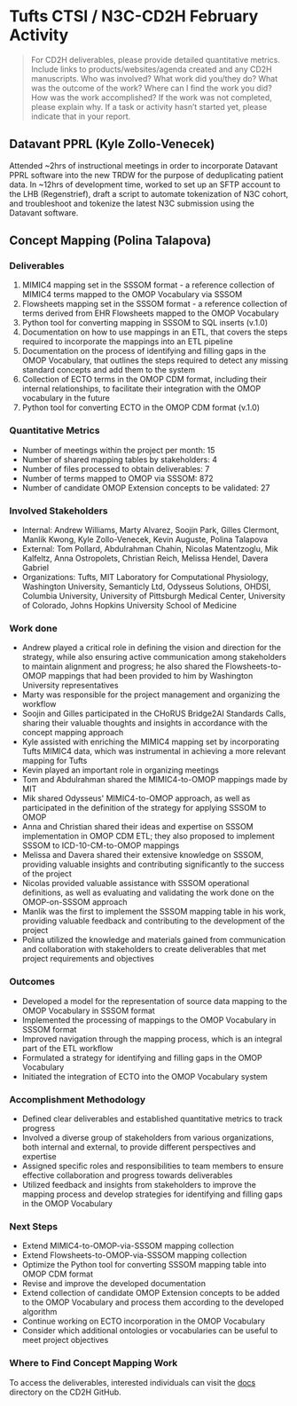 # Tufts CTSI / N3C-CD2H February Activity

> For CD2H deliverables, please provide detailed quantitative metrics.
> Include links to products/websites/agenda created and any CD2H manuscripts.
> Who was involved? What work did you/they do? What was the outcome of the work?
> Where can I find the work you did? How was the work accomplished?
> If the work was not completed, please explain why.
> If a task or activity hasn’t started yet, please indicate that in your report.
 
## Datavant PPRL (Kyle Zollo-Venecek)
Attended ~2hrs of instructional meetings in order to incorporate Datavant PPRL software into the new TRDW for the purpose of deduplicating patient data. In ~12hrs of development time, worked to set up an SFTP account to the LHB (Regenstrief), draft a script to automate tokenization of N3C cohort, and troubleshoot and tokenize the latest N3C submission using the Datavant software.
 
## Concept Mapping (Polina Talapova)

### Deliverables
1. MIMIC4 mapping set in the SSSOM format - a reference collection of MIMIC4 terms mapped to the OMOP Vocabulary via SSSOM
2. Flowsheets mapping set in the SSSOM format - a reference collection of terms derived from EHR Flowsheets mapped to the OMOP Vocabulary
3. Python tool for converting mapping in SSSOM to SQL inserts (v.1.0)
4. Documentation on how to use mappings in an ETL, that covers the steps required to incorporate the mappings into an ETL pipeline
5. Documentation on the process of identifying and filling gaps in the OMOP Vocabulary, that outlines the steps required to detect any missing standard concepts and add them to the system
6. Collection of ECTO terms in the OMOP CDM format, including their internal relationships, to facilitate their integration with the OMOP vocabulary in the future
7. Python tool for converting ECTO in the OMOP CDM format (v.1.0)

### Quantitative Metrics
* Number of meetings within the project per month: 15
* Number of shared mapping tables by stakeholders: 4
* Number of files processed to obtain deliverables: 7
* Number of terms mapped to OMOP via SSSOM: 872
* Number of candidate OMOP Extension concepts to be validated: 27

### Involved Stakeholders
* Internal: Andrew Williams, Marty Alvarez, Soojin Park, Gilles Clermont, Manlik Kwong, Kyle Zollo-Venecek, Kevin Auguste, Polina Talapova
* External: Tom Pollard, Abdulrahman Chahin, Nicolas Matentzoglu, Mik Kalfeltz, Anna Ostropolets, Christian Reich, Melissa Hendel, Davera Gabriel
* Organizations: Tufts, MIT Laboratory for Computational Physiology, Washington University, Semanticly Ltd, Odysseus Solutions, OHDSI, Columbia University, 
University of Pittsburgh Medical Center, University of Colorado, Johns Hopkins University School of Medicine

### Work done
* Andrew played a critical role in defining the vision and direction for the strategy, while also ensuring active communication among stakeholders to maintain alignment and progress; he also shared the Flowsheets-to-OMOP mappings that had been provided to him by Washington University representatives
* Marty was responsible for the project management and organizing the workflow
* Soojin and Gilles participated in the CHoRUS Bridge2AI Standards Calls, sharing their valuable thoughts and insights in accordance with the concept mapping approach
* Kyle assisted with enriching the MIMIC4 mapping set by incorporating Tufts MIMIC4 data, which was instrumental in achieving a more relevant mapping for Tufts
* Kevin played an important role in organizing meetings
* Tom and Abdulrahman shared the MIMIC4-to-OMOP mappings made by MIT
* Mik shared Odysseus' MIMIC4-to-OMOP approach, as well as participated in the definition of the strategy for applying SSSOM to OMOP
* Anna and Christian shared their ideas and expertise on SSSOM implementation in OMOP CDM ETL; they also proposed to implement SSSOM to ICD-10-CM-to-OMOP mappings
* Melissa and Davera shared their extensive knowledge on SSSOM, providing valuable insights and contributing significantly to the success of the project
* Nicolas provided valuable assistance with SSSOM operational definitions, as well as evaluating and validating the work done on the OMOP-on-SSSOM approach
* Manlik was the first to implement the SSSOM mapping table in his work, providing valuable feedback and contributing to the development of the project
* Polina utilized the knowledge and materials gained from communication and collaboration with stakeholders to create deliverables that met project requirements and objectives

### Outcomes
* Developed a model for the representation of source data mapping to the OMOP Vocabulary in SSSOM format
* Implemented the processing of mappings to the OMOP Vocabulary in SSSOM format
* Improved navigation through the mapping process, which is an integral part of the ETL workflow
* Formulated a strategy for identifying and filling gaps in the OMOP Vocabulary
* Initiated the integration of ECTO into the OMOP Vocabulary system

### Accomplishment Methodology
* Defined clear deliverables and established quantitative metrics to track progress
* Involved a diverse group of stakeholders from various organizations, both internal and external, to provide different perspectives and expertise
* Assigned specific roles and responsibilities to team members to ensure effective collaboration and progress towards deliverables
* Utilized feedback and insights from stakeholders to improve the mapping process and develop strategies for identifying and filling gaps in the OMOP Vocabulary

### Next Steps
* Extend MIMIC4-to-OMOP-via-SSSOM mapping collection
* Extend Flowsheets-to-OMOP-via-SSSOM mapping collection
* Optimize the Python tool for converting SSSOM mapping table into OMOP CDM format
* Revise and improve the developed documentation
* Extend collection of candidate OMOP Extension concepts to be added to the OMOP Vocabulary and process them according to the developed algorithm
* Continue working on ECTO incorporation in the OMOP Vocabulary
* Consider which additional ontologies or vocabularies can be useful to meet project objectives

### Where to Find Concept Mapping Work
To access the deliverables, interested individuals can visit the [docs](https://github.com/TuftsCTSI/N3C/tree/main/docs) directory on the CD2H GitHub.
